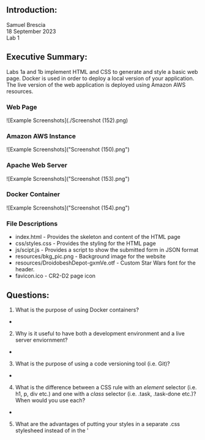 
## Introduction:
Samuel Brescia  
18 September 2023  
Lab 1  

## Executive Summary:

Labs 1a and 1b implement HTML and CSS to generate and style a basic web page. Docker is used in order to deploy a local version of your application. The live version of the web application is deployed using Amazon AWS resources. 

### Web Page
![Example Screenshots](./Screenshot (152).png)

### Amazon AWS Instance
![Example Screenshots]("Screenshot (150).png")

### Apache Web Server
![Example Screenshots]("Screenshot (153).png")

### Docker Container
![Example Screenshots]("Screenshot (154).png")

### File Descriptions

* index.html - Provides the skeleton and content of the HTML page
* css/styles.css - Provides the styling for the HTML page
* js/scipt.js - Provides a script to show the submitted form in JSON format
* resources/bkg_pic.png - Background image for the website  
* resources/DroidobeshDepot-gxmVe.otf - Custom Star Wars font for the header.
* favicon.ico - CR2-D2 page icon

## Questions:

1. What is the purpose of using Docker containers?
  -

2. Why is it useful to have both a development environment and a live server enviornment?
  -

3. What is the purpose of using a code versioning tool (i.e. Git)?
  -

4. What is the difference between a CSS rule with an *element* selector (i.e. h1, p, div etc.) and one with a *class* selector (i.e. .task, .task-done etc.)? When would you use each?
  -

5. What are the advantages of putting your styles in a separate .css stylesheed instead of in the '<style>' element of '<head'?
  -

6. How do web browsers choose which CSS to use for an HTML element whe the CSS rules contradict each other? What is the order of precedence for CSS rules?
  -

7. Why should you disable directory access for your server?
  -

## Lessons Learned:

### JavaScript Comparisons  

JavaScript does extremely loose comparisons. Therefore if (thisVar == 0) will evaluate true if thisVar = 0 or null or “” or false. This problem often arises when doing an if statement where you want to check if something is not blank but 0 is a good value. To solve this problem use === or !==. These mean an exact comparison, not a loose comparison. Therefore if (thisVar === “”) and thisVar = 0 it will be false. On the other hand if (thisVar == “”) and thisVar = 0 it will evaluate true.

*There should be 3 lessons learned in your write-up, not just one.*

## Conclusions :

- Use nodejs to create an API
- Install packages using npm
- Create an SSL certificate
- Create firewall rules to allow traffic

## References

https://nodejs.org/docs/latest/api/  
https://certbot.eff.org/  
https://docs.aws.amazon.com/network-firewall/latest/developerguide/rule-groups.html

